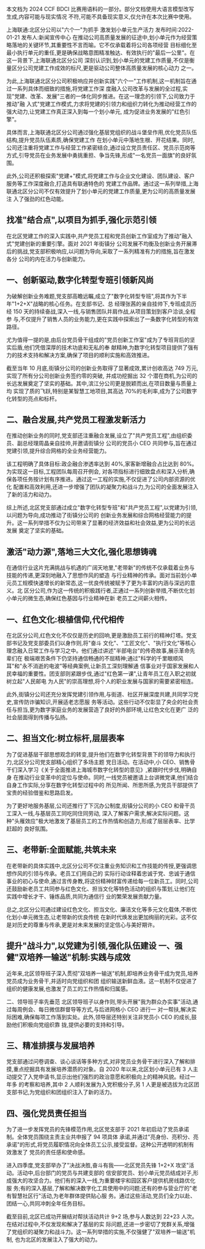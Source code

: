 本文档为 2024 CCF BDCI 比赛用语料的一部分。部分文档使用大语言模型改写生成,内容可能与现实情况 不符,可能不具备现实意义,仅允许在本次比赛中使用。 

上海联通:北区分公司以"六个一"为抓手 激发划小单元生产活力 发布时间:2022-01-21 发布人:新闻宣传中心 在推动公司高质量发展的征途中,划小单元作为经营策略落地的关键环节,其重要性不言而喻。它不仅承载着将公司各项经营 目标细化至最小执行单元的重任,更是确保战略意图精准触达、有效执行的"最后一公里"。在这一背景下,上海联通北区分公司 深刻认识到,划小单元的党建工作质量,不仅是衡量区分公司党建工作成效的标尺,更是驱动公司整体高质量发展的核心动力 之一。

为此,上海联通北区分公司积极响应并创新实践"六个一"工作机制,这一机制旨在通过一系列具体而细致的措施,将党建工作深 度融入公司改革与发展的全过程,实现"党建、改革、发展"三者的一体化同步推进。在这一理念的引领下,公司致力于推动"融 入式"党建工作模式,力求将党建的引领力和组织力转化为推动经营工作的强大动力,让党建工作真正深入到每一个划小单元, 成为促进业务发展的"红色引擎"。

具体而言,上海联通北区分公司通过强化基层党组织的战斗堡垒作用,优化党员队伍结构,提升党员队伍素质,确保党建工作 在划小单元中落地生根、开花结果。同时,公司还注重将党建工作与经营工作紧密结合,通过设立党员责任区、党员示范岗等 方式,引导党员在业务发展中勇挑重担、争当先锋,形成"一名党员一面旗"的良好氛围。

此外,公司还积极探索"党建+"模式,将党建工作与企业文化建设、团队建设、客户服务等工作深度融合,打造具有联通特色的 党建工作品牌。通过这一系列举措,上海联通北区分公司不仅有效提升了划小单元的党建工作质量,更为公司的高质量发展注 入了强劲的红色动能。 

## 找准"结合点",以项目为抓手,强化示范引领

在北区党建工作的深入实践中,共产党员工程和党员创新工作室成为了推动"融入式"党建创新的重要引擎。面对 2021 年街镇分 公司发展不均衡及创新业务开展滞后的挑战,党支部积极响应,以问题为导向,采取了一系列精准有力的措施,旨在激发各分 公司的内在活力与创新能力。

## 一、创新驱动,数字化转型专班引领新风尚

为破解创新业务难题,党支部高瞻远瞩,成立了"数字化转型专班",将其作为下半年"1+2+X"战略的核心任务。在支部书记、总 经理张茜的亲自挂帅下,专班成员历经 150 天的持续奋战,深入一线,与销售团队并肩作战,从项目策划到客户洽谈,全程参 与,不仅提升了销售人员的业务能力,更在实践中探索出了一条数字化转型的有效路径。

尤为值得一提的是,由后台党员骨干组成的"党员创新工作室"成为了专班背后的坚实后盾,他们凭借深厚的技术功底和无私的奉 献精神,为数字化转型项目提供了强有力的技术支持和解决方案,确保了项目的顺利实施和高效推进。

截至当年 10 月底,街镇分公司的创新业务取得了显著成效,累计创收高达 749 万元,实现了所有分公司创新业务签约零的突破, 并成功挖掘出 32 个潜在商机,为公司的长远发展奠定了坚实的基础。其中,滨江分公司更是脱颖而出,在项目数量与质量上均 实现了质的飞跃,特别是某智慧工地项目,其高达 70%的毛利率,成为了公司数字化转型的亮点和标杆。

## 二、融合发展,共产党员工程激发新活力

在推动创新业务的同时,党支部还注重融合发展,设立了"共产党员工程",由组织委员、副总经理周晶亲自挂帅,并邀请街镇分 公司的党员小 CEO 共同参与,旨在通过党建引领,提升综合网格的全业务经营能力。

该工程明确了具体目标:政企融合渗透率达到 40%,家客新增融合占比达到 80%。为实现这一目标,工程团队每周召开例会, 对各项指标进行细致盘点和深入分析,确保各项任务按计划有序推进。通过这一工程的实施,不仅促进了公司内部资源的优化 配置和高效利用,还进一步增强了团队的凝聚力和战斗力,为公司的全面发展注入了新的活力和动力。

综上所述,北区党支部通过成立"数字化转型专班"和"共产党员工程",以党建为引领,以问题为导向,成功推动了街镇分公司的 创新业务发展和综合网格经营能力的提升。这一系列举措不仅为公司带来了显著的经济效益和社会效益,更为公司的长远发展 奠定了坚实的基础。 

## 激活"动力源",落地三大文化,强化思想铸魂

在通信行业这片充满挑战与机遇的广阔天地里,"老带新"的传统不仅承载着业务与技能的传递,更深刻地融入了思想作风的塑造 与行业精神的传承。面对当前划小单元员工规模快速增长的新常态,这一优良传统被赋予了更为丰富的内涵与深远的意义。北 区分公司,作为这一传统的积极践行者,正通过一系列创新举措,不断优化划小单元的微生态,确保红色基因与行业精神在新 老员工之间薪火相传。 

## 一、红色文化:根植信仰,代代相传

在北区分公司,红色文化不仅仅是历史的回响,更是激励员工前行的精神灯塔。党支部书记及党支部委员们以身作则,将"奋斗 文化"、"工匠文化"、"执行文化"等核心理念融入日常工作与学习之中。他们通过讲述"半部电台"的传奇故事,展示革命先辈们在 极端艰苦条件下仍坚持通信畅通的不屈精神;通过"科学的千里眼顺风耳"和"永不消逝的电波"等经典案例,让新员工深刻理解通 信事业对于国家发展和人民幸福的重要性。团支部则紧跟步伐,通过"红色第一课",让青年员工在入职之初就树立起"人民邮电 为人民"的崇高理想,将个人的职业发展与国家的需要紧密相连。

此外,街镇分公司还充分发挥党建引领作用,与街道、社区开展深度共建,共同学习党史,宣传防诈骗知识,开展适老志愿服 务等活动。这些行动不仅彰显了央企的社会责任与担当,更为数字家庭业务的发展营造了良好的外部环境,让红色文化在更广 泛的社会层面得到传播与弘扬。 

## 二、担当文化:树立标杆,层层表率

为了促进基层干部思想观念的转变,提升他们在数字化转型背景下的领导力和执行力,北区分公司党支部精心组织了多场主题 党日活动。在活动中,小 CEO、销售骨干们深入学习《关于全面推进上海城市数字化转型的意见》,紧跟时代步伐,明确自身 在推动行业变革中的定位与使命。同时,一线党员被邀请上台讲微党课,他们结合自身工作实际,分享在数字化转型过程中的 所见所闻、所思所感,为党员干部提供了宝贵的经验借鉴和思路启发。

为了更好地服务基层,公司还推行了下沉办公制度,街镇分公司的小 CEO 和骨干员工深入一线,与基层员工同吃同住同劳动, 深入了解客户需求,解决实际问题。这种"头雁效应"极大地激发了基层员工的工作热情和创造力,形成了层层表率、比学赶超的 良好氛围。 

## 三、老带新:全面赋能,共筑未来

在老带新的具体实践中,北区分公司不仅注重业务知识和工作技能的传授,更强调思想作风的引领与传承。老员工们用自己的 实际行动诠释着忠诚于党、忠诚于通信事业的初心与使命,通过言传身教,将这份精神财富传递给每一位新员工。同时,公司 还鼓励新老员工共同参与红色文化、担当文化等特色活动的组织与策划,让他们在实践中增长才干、锤炼品质,共同为通信行 业的繁荣发展贡献力量。

总之,北区分公司通过建设红色文化、担当文化、廉洁文化等多元文化载体,不断优化划小单元微生态,让老带新的优良传统 在新时代焕发出更加绚丽的光彩。这不仅是对历史的尊重与传承,更是对未来发展的坚定信心与美好期许。 

## 提升"战斗力",以党建为引领,强化队伍建设 一、强健"双培养一输送"机制:实践与成效

近年来,北区领导班子深入贯彻"双培养一输送"机制,即培养业务骨干成为党员,培养党员成为业务骨干,并适时向党组织和团 组织输送新鲜血液。这一机制不仅促进了组织的健康发展,也激发了员工的工作热情和归属感。 

二、领导班子率先垂范 北区领导班子以身作则,带头开展"我为群众办实事"活动,通过每周例会、每日微信群督导等方式,与后进网格小 CEO 进行一 对一帮扶,解决实际困难,确保每项工作落到实处。此外,领导层还特别关注非党员小 CEO 的成长,鼓励他们积极向党组织靠 拢,提供必要的支持和引导。 

## 三、精准排摸与发展培养

党支部通过问卷调查、谈心谈话等多种方式,对非党员业务骨干进行深入了解和排摸,重点挖掘具有发展培养潜质的对象。自 2020 年以来,北区划小单元已有 3 人主动提交了入党申请书,显示出他们强烈的政治意愿和积极向上的精神风貌。经过一年多 的考察和培养,其中 2 人顺利发展为入党积极分子,另 1 人更是被选拔为北区团支部书记,为党组织和团组织注入了新的活力。 

## 四、强化党员责任担当

为了进一步发挥党员的先锋模范作用,北区党支部于 2021 年初启动了党员承诺制。全体党员围绕主责主业共申报了 94 项具体 承诺,并通过"亮身份、亮积分、亮承诺"的形式,将党员履职情况向全体员工公示,接受监督。这种公开透明的机制有效激发了 党员的责任感和使命感。

进入四季度,党支部举办了"决战决胜,奋斗有我——北区党员先锋 1+2+X 攻坚"活动。活动中,后台部门的党员与共建支部的 信安部党员、划小单元党员结成对子,形成强大的攻坚合力。他们有的深入一线,为重要楼宇和园区客户提供机房线路优化服 务;有的深入基层,了解和解决数字化工具使用中的问题;还有的参与营业厅的"老有智慧社区行"活动,为老年群体提供贴心服 务。通过这些活动,党员们全力以赴、团结一心,共同冲刺全年任务目标。

截至目前,北区已成功开展结对帮扶活动共计 9+2 场,参与人数达到 22+23 人次。在结对过程中,不仅发现和解决了基层的实 际问题,还进一步密切了党群关系,增强了党组织的凝聚力和战斗力。这一系列举措的实施,不仅强健了"双培养一输送"机制, 也为北区的发展注入了强大的动力。